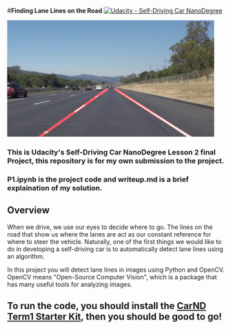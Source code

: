 #**Finding Lane Lines on the Road** 
[![Udacity - Self-Driving Car NanoDegree](https://s3.amazonaws.com/udacity-sdc/github/shield-carnd.svg)](http://www.udacity.com/drive)

<img src="examples/laneLines_thirdPass.jpg" width="480" alt="Combined Image" />

### This is Udacity's Self-Driving Car NanoDegree Lesson 2 final Project, this repository is for my own submission to the project.
### P1.ipynb is the project code and writeup.md is a brief explaination of my solution.

Overview
---

When we drive, we use our eyes to decide where to go.  The lines on the road that show us where the lanes are act as our constant reference for where to steer the vehicle.  Naturally, one of the first things we would like to do in developing a self-driving car is to automatically detect lane lines using an algorithm.

In this project you will detect lane lines in images using Python and OpenCV.  OpenCV means "Open-Source Computer Vision", which is a package that has many useful tools for analyzing images.  

## To run the code, you should install the [CarND Term1 Starter Kit](https://github.com/udacity/CarND-Term1-Starter-Kit/blob/master/README.md), then you should be good to go!   ##
